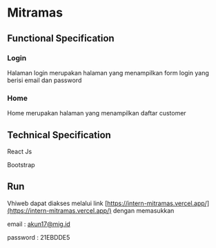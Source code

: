 # Mitramas

## Functional Specification

### Login 
Halaman login merupakan halaman yang menampilkan form login yang berisi email dan password

### Home
Home merupakan halaman yang menampilkan daftar customer

## Technical Specification
React Js

Bootstrap


## Run
Vhiweb dapat diakses melalui link [https://intern-mitramas.vercel.app/](https://intern-mitramas.vercel.app/) dengan memasukkan

email       : akun17@mig.id

password    : 21EBDDE5
